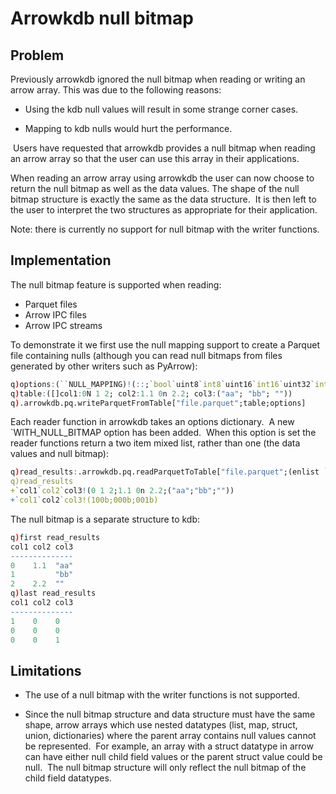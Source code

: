 # Arrowkdb null bitmap

## Problem

Previously arrowkdb ignored the null bitmap when reading or writing an arrow array. This was due to the following reasons: 

- Using the kdb null values will result in some strange corner cases.

- Mapping to kdb nulls would hurt the performance. 

 Users have requested that arrowkdb provides a null bitmap when reading an arrow array so that the user can use this array in their applications.

When reading an arrow array using arrowkdb the user can now choose to return the null bitmap as well as the data values. The shape of the null bitmap structure is exactly the same as the data structure.  It is then left to the user to interpret the two structures as appropriate for their application.

Note: there is currently no support for null bitmap with the writer functions. 


## Implementation

The null bitmap feature is supported when reading:

* Parquet files
* Arrow IPC files
* Arrow IPC streams

To demonstrate it we first use the null mapping support to create a Parquet file containing nulls (although you can read null bitmaps from files generated by other writers such as PyArrow):

```q
q)options:(``NULL_MAPPING)!(::;`bool`uint8`int8`uint16`int16`uint32`int32`uint64`int64`float16`float32`float64`date32`date64`month_interval`day_time_interval`timestamp`time32`time64`duration`utf8`large_utf8`binary`large_binary`fixed_size_binary!(0b;0x00;0x00;0Nh;0Nh;0Ni;0Ni;0N;0N;0Nh;0Ne;0Nf;0Nd;0Np;0Nm;0Nn;0Np;0Nt;0Nn;0Nn;"";"";`byte$"";`byte$"";`byte$""))
q)table:([]col1:0N 1 2; col2:1.1 0n 2.2; col3:("aa"; "bb"; ""))
q).arrowkdb.pq.writeParquetFromTable["file.parquet";table;options]
```


Each reader function in arrowkdb takes an options dictionary.  A new `WITH_NULL_BITMAP option has been added.  When this option is set the reader functions return a two item mixed list, rather than one (the data values and null bitmap):

```q
q)read_results:.arrowkdb.pq.readParquetToTable["file.parquet";(enlist `WITH_NULL_BITMAP)!enlist 1]
q)read_results
+`col1`col2`col3!(0 1 2;1.1 0n 2.2;("aa";"bb";""))
+`col1`col2`col3!(100b;000b;001b)
```

The null bitmap is a separate structure to kdb:

```q
q)first read_results
col1 col2 col3
--------------
0    1.1  "aa"
1         "bb"
2    2.2  ""
q)last read_results
col1 col2 col3
--------------
1    0    0
0    0    0
0    0    1
```


## Limitations

- The use of a  null bitmap with the writer functions is not supported. 

- Since the null bitmap structure and data structure must have the same shape, arrow arrays which use nested datatypes (list, map, struct, union, dictionaries) where the parent array contains null values cannot be represented.  For example, an array with a struct datatype in arrow can have either null child field values or the parent struct value could be null.  The null bitmap structure will only reflect the null bitmap of the child field datatypes.
